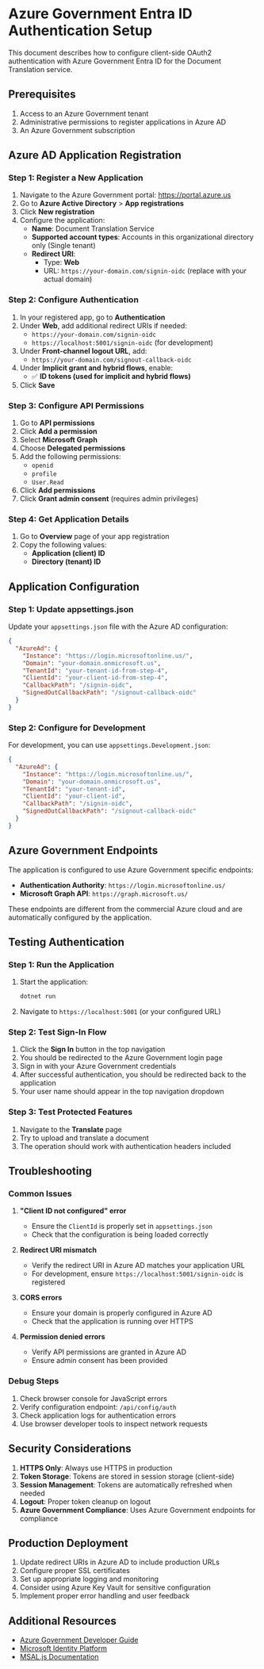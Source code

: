 # Azure Government Entra ID Authentication Setup

This document describes how to configure client-side OAuth2 authentication with Azure Government Entra ID for the Document Translation service.

## Prerequisites

1. Access to an Azure Government tenant
2. Administrative permissions to register applications in Azure AD
3. An Azure Government subscription

## Azure AD Application Registration

### Step 1: Register a New Application

1. Navigate to the Azure Government portal: https://portal.azure.us
2. Go to **Azure Active Directory** > **App registrations**
3. Click **New registration**
4. Configure the application:
   - **Name**: Document Translation Service
   - **Supported account types**: Accounts in this organizational directory only (Single tenant)
   - **Redirect URI**: 
     - Type: **Web**
     - URL: `https://your-domain.com/signin-oidc` (replace with your actual domain)

### Step 2: Configure Authentication

1. In your registered app, go to **Authentication**
2. Under **Web**, add additional redirect URIs if needed:
   - `https://your-domain.com/signin-oidc`
   - `https://localhost:5001/signin-oidc` (for development)
3. Under **Front-channel logout URL**, add:
   - `https://your-domain.com/signout-callback-oidc`
4. Under **Implicit grant and hybrid flows**, enable:
   - ✅ **ID tokens (used for implicit and hybrid flows)**
5. Click **Save**

### Step 3: Configure API Permissions

1. Go to **API permissions**
2. Click **Add a permission**
3. Select **Microsoft Graph**
4. Choose **Delegated permissions**
5. Add the following permissions:
   - `openid`
   - `profile`
   - `User.Read`
6. Click **Add permissions**
7. Click **Grant admin consent** (requires admin privileges)

### Step 4: Get Application Details

1. Go to **Overview** page of your app registration
2. Copy the following values:
   - **Application (client) ID**
   - **Directory (tenant) ID**

## Application Configuration

### Step 1: Update appsettings.json

Update your `appsettings.json` file with the Azure AD configuration:

```json
{
  "AzureAd": {
    "Instance": "https://login.microsoftonline.us/",
    "Domain": "your-domain.onmicrosoft.us",
    "TenantId": "your-tenant-id-from-step-4",
    "ClientId": "your-client-id-from-step-4",
    "CallbackPath": "/signin-oidc",
    "SignedOutCallbackPath": "/signout-callback-oidc"
  }
}
```

### Step 2: Configure for Development

For development, you can use `appsettings.Development.json`:

```json
{
  "AzureAd": {
    "Instance": "https://login.microsoftonline.us/",
    "Domain": "your-domain.onmicrosoft.us",
    "TenantId": "your-tenant-id",
    "ClientId": "your-client-id",
    "CallbackPath": "/signin-oidc",
    "SignedOutCallbackPath": "/signout-callback-oidc"
  }
}
```

## Azure Government Endpoints

The application is configured to use Azure Government specific endpoints:

- **Authentication Authority**: `https://login.microsoftonline.us/`
- **Microsoft Graph API**: `https://graph.microsoft.us/`

These endpoints are different from the commercial Azure cloud and are automatically configured by the application.

## Testing Authentication

### Step 1: Run the Application

1. Start the application:
   ```bash
   dotnet run
   ```

2. Navigate to `https://localhost:5001` (or your configured URL)

### Step 2: Test Sign-In Flow

1. Click the **Sign In** button in the top navigation
2. You should be redirected to the Azure Government login page
3. Sign in with your Azure Government credentials
4. After successful authentication, you should be redirected back to the application
5. Your user name should appear in the top navigation dropdown

### Step 3: Test Protected Features

1. Navigate to the **Translate** page
2. Try to upload and translate a document
3. The operation should work with authentication headers included

## Troubleshooting

### Common Issues

1. **"Client ID not configured" error**
   - Ensure the `ClientId` is properly set in `appsettings.json`
   - Check that the configuration is being loaded correctly

2. **Redirect URI mismatch**
   - Verify the redirect URI in Azure AD matches your application URL
   - For development, ensure `https://localhost:5001/signin-oidc` is registered

3. **CORS errors**
   - Ensure your domain is properly configured in Azure AD
   - Check that the application is running over HTTPS

4. **Permission denied errors**
   - Verify API permissions are granted in Azure AD
   - Ensure admin consent has been provided

### Debug Steps

1. Check browser console for JavaScript errors
2. Verify configuration endpoint: `/api/config/auth`
3. Check application logs for authentication errors
4. Use browser developer tools to inspect network requests

## Security Considerations

1. **HTTPS Only**: Always use HTTPS in production
2. **Token Storage**: Tokens are stored in session storage (client-side)
3. **Session Management**: Tokens are automatically refreshed when needed
4. **Logout**: Proper token cleanup on logout
5. **Azure Government Compliance**: Uses Azure Government endpoints for compliance

## Production Deployment

1. Update redirect URIs in Azure AD to include production URLs
2. Configure proper SSL certificates
3. Set up appropriate logging and monitoring
4. Consider using Azure Key Vault for sensitive configuration
5. Implement proper error handling and user feedback

## Additional Resources

- [Azure Government Developer Guide](https://docs.microsoft.com/en-us/azure/azure-government/documentation-government-developer-guide)
- [Microsoft Identity Platform](https://docs.microsoft.com/en-us/azure/active-directory/develop/)
- [MSAL.js Documentation](https://docs.microsoft.com/en-us/azure/active-directory/develop/msal-js-initializing-client-applications)